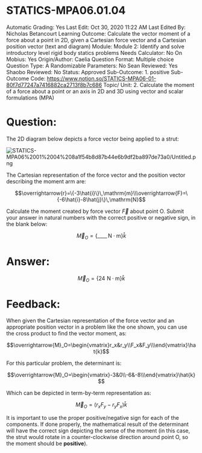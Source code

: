 # STATICS-MPA06.01.04

Automatic Grading: Yes
Last Edit: Oct 30, 2020 11:22 AM
Last Edited By: Nicholas Betancourt
Learning Outcome: Calculate the vector moment of a force about a point in 2D, given a Cartesian force vector and a Cartesian position vector (text and diagram)
Module: Module 2: Identify and solve introductory level rigid body statics problems
Needs Calculator: No
On Mobius: Yes
Origin/Author: Caelia
Question Format: Multiple choice
Question Type: A
Randomizable Parameters: No
Sean Reviewed: Yes
Shaobo Reviewed: No
Status: Approved
Sub-Outcome: 1. positive
Sub-Outcome Code: https://www.notion.so/STATICS-MPA06-01-80f7d77247a7416882ca2713f8b7c686
Topic/ Unit: 2. Calculate the moment of a force about a point or an axis in 2D and 3D using vector and scalar formulations (MPA)

# Question:

The 2D diagram below depicts a force vector being applied to a strut:

![STATICS-MPA06%2001%2004%208a1f54b8d87b44e6b9df2ba897de73a0/Untitled.png](STATICS-MPA06%2001%2004%208a1f54b8d87b44e6b9df2ba897de73a0/Untitled.png)

The Cartesian representation of the force vector and the position vector describing the moment arm are:

$$\overrightarrow{r}=\{-3\hat{i}\}\,\mathrm{m}\\\overrightarrow{F}=\{-6\hat{i}-8\hat{j}\}\,\mathrm{N}$$

Calculate the moment created by force vector $\overrightarrow{F}$ about point O.  Submit your answer in natural numbers with the correct positive or negative sign, in the blank below:

$$\overrightarrow{M}_O = \{\_\_\_\_\,\mathrm{N \cdot m}\}\hat{k}$$

# Answer:

$$\overrightarrow{M}_O = \{24\,\,\mathrm{N \cdot m}\}\hat{k}$$

# Feedback:

When given the Cartesian representation of the force vector and an appropriate position vector in a problem like the one shown, you can use the cross product to find the vector moment, as:

$$\overrightarrow{M}_O=\begin{vmatrix}r_x&r_y\\F_x&F_y\\\end{vmatrix}\hat{k}$$

For this particular problem, the determinant is:

$$\overrightarrow{M}_O=\begin{vmatrix}-3&0\\-6&-8\\\end{vmatrix}\hat{k}$$

Which can be depicted in term-by-term representation as:

$$\overrightarrow{M}_O=(r_xF_y-r_yF_x)\hat{k}$$

It is important to use the proper positive/negative sign for each of the components. If done properly, the mathematical result of the determinant will have the correct sign depicting the sense of the moment (in this case, the strut would rotate in a counter-clockwise direction around point O, so the moment should be **positive**).